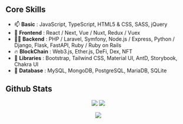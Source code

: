 ## Core Skills

- 📫 <b>Basic</b> : JavaScript, TypeScript, HTML5 & CSS, SASS, jQuery
- 🔭 <b>Frontend</b> : React / Next, Vue / Nuxt, Redux / Vuex
- 👨‍💻 <b>Backend</b> : PHP / Laravel, Symfony, Node.js / Express, Python / Django, Flask, FastAPI, Ruby / Ruby on Rails
- 🔥 <b>BlockChain</b> : Web3.js, Ether.js, DeFi, Dex, NFT
- 🌱 <b>Libraries</b> : Bootstrap, Tailwind CSS, Material UI, AntD, Storybook, Chakra UI
- 💬 <b>Database</b> : MySQL, MongoDB, PostgreSQL, MariaDB, SQLite

## Github Stats
<p align = "center">
  <img src = "https://github-readme-stats.vercel.app/api?username=IceDev528&show_icons=true&&include_all_commits=true&count_private=true&theme=light&line_height=27">
  <img src = "https://github-readme-stats.vercel.app/api/top-langs/?username=IceDev528&langs_count=8&layout=compact&theme=light&include_all_commits=true&line_height=27">
  </a>
  
<p align="center" style="margin-bottom: 10px;">
    <img src="https://github-profile-trophy.vercel.app/?username=IceDev528&column=7&theme=light"/>
</p>
</p>
</details>
